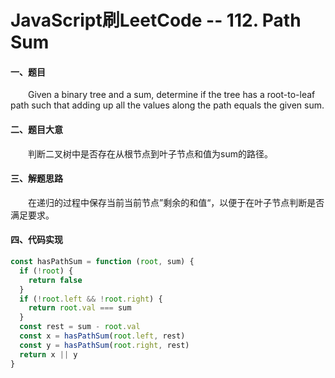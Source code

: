 # JavaScript刷LeetCode -- 112. Path Sum

#### 一、题目

  &emsp;&emsp;Given a binary tree and a sum, determine if the tree has a root-to-leaf path such that adding up all the values along the path equals the given sum.

#### 二、题目大意

  &emsp;&emsp;判断二叉树中是否存在从根节点到叶子节点和值为sum的路径。

#### 三、解题思路

  &emsp;&emsp;在递归的过程中保存当前当前节点”剩余的和值“，以便于在叶子节点判断是否满足要求。

#### 四、代码实现

```JavaScript
const hasPathSum = function (root, sum) {
  if (!root) {
    return false
  }
  if (!root.left && !root.right) {
    return root.val === sum
  }
  const rest = sum - root.val
  const x = hasPathSum(root.left, rest)
  const y = hasPathSum(root.right, rest)
  return x || y
}
```